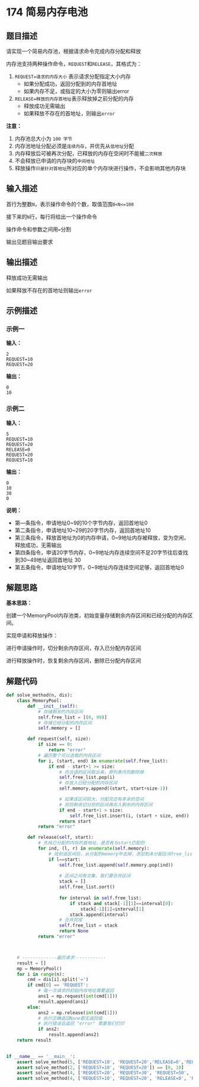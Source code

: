 # 174 简易内存电池

## 题目描述

请实现一个简易内存池，根据请求命令完成内存分配和释放

内存池支持两种操作命令，`REQUEST`和`RELEASE`，其格式为：

1. `REQUEST=请求的内存大小` 表示请求分配指定大小内存
   - 如果分配成功，返回分配到的内存首地址
   - 如果内存不足，或指定的大小为零则输出error
2. `RELEASE=释放的内存首地址`表示释放掉之前分配的内存
   - 释放成功无需输出
   - 如果释放不存在的首地址，则输出`error`
     

**注意：**

1. 内存池总大小为 `100 字节`
2. 内存池地址分配必须是`连续内存`，并优先从`低地址`分配
3. 内存释放后可被再次分配，已释放的内存在空闲时不能被`二次释放`
4. 不会释放已申请的内存块的`中间地址`
5. 释放操作`只是针对首地址`所对应的单个内存块进行操作，不会影响其他内存块

## 输入描述

首行为整数`N`，表示操作命令的个数，取值范围`0<N<=100`

接下来的`N`行，每行将给出一个操作命令

操作命令和参数之间用`=`分割

输出见题目输出要求



## 输出描述

释放成功无需输出

如果释放不存在的首地址则输出`error`



## 示例描述

### 示例一

**输入：**

```text
2
REQUEST=10
REQUEST=20
```



**输出：**

```text
0
10
```



### 示例二

**输入：**

```text
5
REQUEST=10
REQUEST=20
RELEASE=0
REQUEST=20
REQUEST=10
```



**输出：**

```text
0
10
30
0
```

**说明：**

- 第—条指令，申请地址0~9的10个字节内存，返回首地址0
- 第二条指令，申请地址10~29的20字节内存，返回首地址10
- 第三条指令，释放首地址为0的内存申请，0~9地址内存被释放，变为空闲，释放成功，无需输出
- 第四条指令，申请20字节内存，0~9地址内存连续空间不足20字节往后查找到30~49地址返回首地址 30
- 第五条指令，申请地址10字节，0~9地址内存连续空间足够，返回首地址0

## 解题思路

**基本思路：**

创建一个MemoryPool内存池类，初始变量存储剩余内存区间和已经分配的内存区间。

实现申请和释放操作：

进行申请操作时，切分剩余内存区间，存入已分配内存区间

进行释放操作时，恢复剩余内存区间，删除已分配内存区间

## 解题代码

```python
def solve_method(n, dis):
    class MemoryPool:
        def __init__(self):
            # 存储剩余的内存区间
            self.free_list = [(0, 99)]
            # 存储已经分配的内存区间
            self.memory = []

        def request(self, size):
            if size == 0:
                return "error"
            # 遍历整个可以选取的内存区间
            for i, (start, end) in enumerate(self.free_list):
                if end - start+1 >= size:
                    # 将合适的区间取出来，原列表内则删除掉
                    self.free_list.pop(i)
                    # 存放入已经分配的内存区间
                    self.memory.append((start, start+size-1))

                    # 如果该区间较大，分配完还有多余的空间
                    # 则将剩余切分完的区间再存入剩余的内存区间
                    if end - start+1 > size:
                        self.free_list.insert(i, (start + size, end))
                    return start
            return "error"

        def release(self, start):
            # 先找已分配的内存的首地址，是否有与start匹配的
            for ind, (l, r) in enumerate(self.memory):
                # 找到该区间后，从分配的memory中去掉，添加到未分配区间free_list中
                if l==start:
                    self.free_list.append(self.memory.pop(ind))
                    
                    # 区间之间有交集，我们要合并区间
                    stack = []
                    self.free_list.sort()
                    
                    for interval in self.free_list:
                        if stack and stack[-1][1]==interval[0]:
                            stack[-1][1]=interval[1]
                        stack.append(interval)
                    # 合并完成
                    self.free_list = stack
                    return None
            return "error"



    # -------------遍历请求------------
    result = []
    mp = MemoryPool()
    for i in range(n):
        cmd = dis[i].split('=')
        if cmd[0] == 'REQUEST':
            # 每一次请求的初始内存地址需要返回
            ans1 = mp.request(int(cmd[1]))
            result.append(ans1)
        else:
            ans2 = mp.release(int(cmd[1]))
            # 执行正确返回None即无返回值
            # 执行错误会返回 "error" 需要我们打印
            if ans2:
                result.append(ans2)
    return result
    

if __name__ == '__main__':
    assert solve_method(5, ['REQUEST=10', 'REQUEST=20','RELEASE=0','REQUEST=20','REQUEST=10']) == [0, 10, 30, 0]
    assert solve_method(2, ['REQUEST=10', 'REQUEST=20']) == [0, 10]
    assert solve_method(4, ['REQUEST=20', 'REQUEST=30', 'REQUEST=50', 'REQUEST=10']) == [0,20,50,'error']
    assert solve_method(4, ['REQUEST=10', 'REQUEST=20', 'RELEASE=0', 'RELEASE=0']) == [0,10,'error']


```



